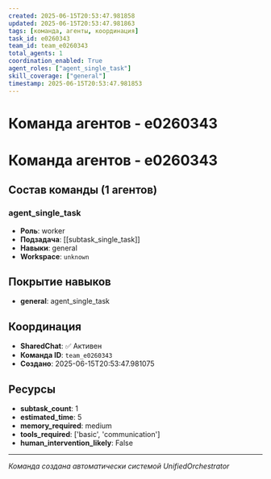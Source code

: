 ```yaml
---
created: 2025-06-15T20:53:47.981858
updated: 2025-06-15T20:53:47.981863
tags: [команда, агенты, координация]
task_id: e0260343
team_id: team_e0260343
total_agents: 1
coordination_enabled: True
agent_roles: ["agent_single_task"]
skill_coverage: ["general"]
timestamp: 2025-06-15T20:53:47.981853
---
```


# Команда агентов - e0260343

# Команда агентов - e0260343

## Состав команды (1 агентов)

### agent_single_task

- **Роль**: worker
- **Подзадача**: [[subtask_single_task]]
- **Навыки**: general
- **Workspace**: `unknown`

## Покрытие навыков

- **general**: agent_single_task


## Координация

- **SharedChat**: ✅ Активен
- **Команда ID**: `team_e0260343`
- **Создано**: 2025-06-15T20:53:47.981075

## Ресурсы

- **subtask_count**: 1
- **estimated_time**: 5
- **memory_required**: medium
- **tools_required**: ['basic', 'communication']
- **human_intervention_likely**: False


---
*Команда создана автоматически системой UnifiedOrchestrator*
